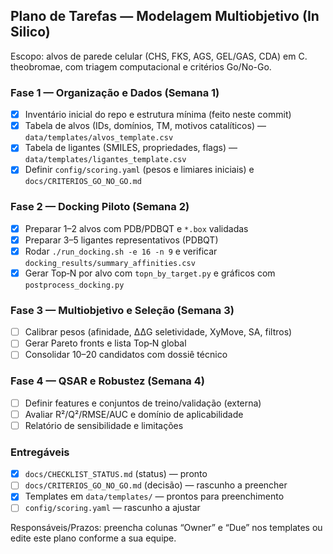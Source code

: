 ## Plano de Tarefas — Modelagem Multiobjetivo (In Silico)

Escopo: alvos de parede celular (CHS, FKS, AGS, GEL/GAS, CDA) em C. theobromae, com triagem computacional e critérios Go/No-Go.

### Fase 1 — Organização e Dados (Semana 1)
- [x] Inventário inicial do repo e estrutura mínima (feito neste commit)
- [x] Tabela de alvos (IDs, domínios, TM, motivos catalíticos) — `data/templates/alvos_template.csv`
- [x] Tabela de ligantes (SMILES, propriedades, flags) — `data/templates/ligantes_template.csv`
- [x] Definir `config/scoring.yaml` (pesos e limiares iniciais) e `docs/CRITERIOS_GO_NO_GO.md`

### Fase 2 — Docking Piloto (Semana 2)
- [x] Preparar 1–2 alvos com PDB/PDBQT e `*.box` validadas
- [x] Preparar 3–5 ligantes representativos (PDBQT)
- [x] Rodar `./run_docking.sh -e 16 -n 9` e verificar `docking_results/summary_affinities.csv`
- [x] Gerar Top‑N por alvo com `topn_by_target.py` e gráficos com `postprocess_docking.py`

### Fase 3 — Multiobjetivo e Seleção (Semana 3)
- [ ] Calibrar pesos (afinidade, ΔΔG seletividade, XyMove, SA, filtros)
- [ ] Gerar Pareto fronts e lista Top‑N global
- [ ] Consolidar 10–20 candidatos com dossiê técnico

### Fase 4 — QSAR e Robustez (Semana 4)
- [ ] Definir features e conjuntos de treino/validação (externa)
- [ ] Avaliar R²/Q²/RMSE/AUC e domínio de aplicabilidade
- [ ] Relatório de sensibilidade e limitações

### Entregáveis
- [x] `docs/CHECKLIST_STATUS.md` (status) — pronto
- [ ] `docs/CRITERIOS_GO_NO_GO.md` (decisão) — rascunho a preencher
- [x] Templates em `data/templates/` — prontos para preenchimento
- [ ] `config/scoring.yaml` — rascunho a ajustar

Responsáveis/Prazos: preencha colunas “Owner” e “Due” nos templates ou edite este plano conforme a sua equipe.
